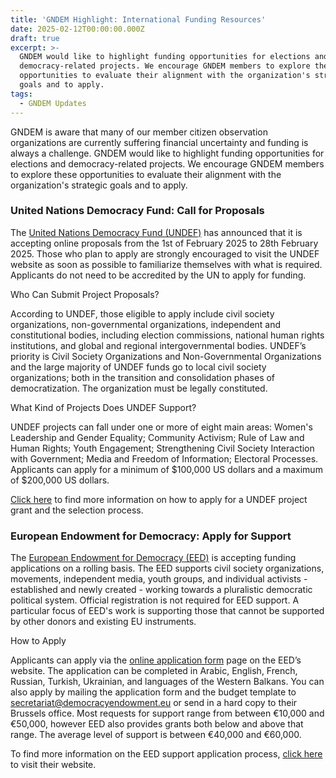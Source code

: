 ```yaml
---
title: 'GNDEM Highlight: International Funding Resources'
date: 2025-02-12T00:00:00.000Z
draft: true
excerpt: >-
  GNDEM would like to highlight funding opportunities for elections and
  democracy-related projects. We encourage GNDEM members to explore these
  opportunities to evaluate their alignment with the organization's strategic
  goals and to apply.
tags:
  - GNDEM Updates
---
```


GNDEM is aware that many of our member citizen observation organizations are currently suffering financial uncertainty and funding is always a challenge. GNDEM would like to highlight funding opportunities for elections and democracy-related projects. We encourage GNDEM members to explore these opportunities to evaluate their alignment with the organization's strategic goals and to apply.

### United Nations Democracy Fund: Call for Proposals

The [United Nations Democracy Fund (UNDEF)](https://www.un.org/democracyfund/) has announced that it is accepting online proposals from the 1st of February 2025 to 28th February 2025. Those who plan to apply are strongly encouraged to visit the UNDEF website as soon as possible to familiarize themselves with what is required. Applicants do not need to be accredited by the UN to apply for funding. 

Who Can Submit Project Proposals?

According to UNDEF, those eligible to apply include civil society organizations, non-governmental organizations, independent and constitutional bodies, including election commissions, national human rights institutions, and global and regional intergovernmental bodies. UNDEF’s priority is Civil Society Organizations and Non-Governmental Organizations and the large majority of UNDEF funds go to local civil society organizations; both in the transition and consolidation phases of democratization. The organization must be legally constituted. 

What Kind of Projects Does UNDEF Support?

UNDEF projects can fall under one or more of eight main areas: Women's Leadership and Gender Equality; Community Activism; Rule of Law and Human Rights; Youth Engagement; Strengthening Civil Society Interaction with Government; Media and Freedom of Information; Electoral Processes. Applicants can apply for a minimum of $100,000 US dollars and a maximum of $200,000 US dollars.


[Click here](https://www.un.org/democracyfund/content/when-apply-and-who-can-apply) to find more information on how to apply for a UNDEF project grant and the selection process.

### European Endowment for Democracy: Apply for Support

The [European Endowment for Democracy (EED)](https://www.democracyendowment.eu/) is accepting funding applications on a rolling basis. The EED supports civil society organizations, movements, independent media, youth groups, and individual activists - established and newly created - working towards a pluralistic democratic political system. Official registration is not required for EED support. A particular focus of EED's work is supporting those that cannot be supported by other donors and existing EU instruments. 

How to Apply

Applicants can apply via the [online application form](https://apply.democracyendowment.eu/Apply/en) page on the EED’s website. The application can be completed in Arabic, English, French, Russian, Turkish, Ukrainian, and languages ​​of the Western Balkans. You can also apply by mailing the application form and the budget template to [secretariat@democracyendowment.eu](mailto:secretariat@democracyendowment.eu) or send in a hard copy to their Brussels office. Most requests for support range from between €10,000 and €50,000, however EED also provides grants both below and above that range. The average level of support is between €40,000 and €60,000.

To find more information on the EED support application process, [click here](https://www.democracyendowment.eu/support) to visit their website.
